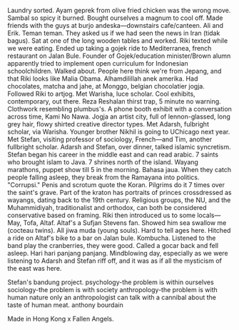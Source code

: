 Laundry sorted. Ayam geprek from olive fried chicken was the wrong move. Sambal so spicy it burned. Bought ourselves a magnum to cool off. Made friends with the guys at burjo andeska—downstairs cafe/canteen. Ali and Erik. Teman teman. They asked us if we had seen the news in Iran (tidak bagus). Sat at one of the long wooden tables and worked. Riki texted while we were eating. Ended up taking a gojek ride to Mediterranea, french restaurant on Jalan Bule. Founder of Gojek/education minister/Brown alumn apparently tried to implement open curriculum for Indonesian schoolchildren. Walked about. People here think we're from Jepang, and that Riki looks like Malia Obama. Alhamdilillah anek amerika. Had chocolates, matcha and jahe, at Monggo, belgian chocolatier jogja. Followed Riki to artjog. Met Warisha, luce scholar. Cool exhibits, contemporary, out there. Reza Reshalan thirst trap, 5 minute no warning. Clothwork resembling plumbus's. A phone booth exhibit with a conversation across time, Kami No Nawa. Jogja an artist city, full of lennon-glassed, long grey hair, flowy shirted creative director types. Met Adarsh, fulbright scholar, via Warisha. Younger brother Nikhil is going to UChicago next year. Met Stefan, visiting professor of sociology, French—and Tim, another fullbright scholar. Adarsh and Stefan, over dinner, talked islamic syncretism. Stefan began his career in the middle east and can read arabic. 7 saints who brought islam to Java. 7 shrines north of the island. Wayang marathons, puppet show till 5 in the morning. Bahasa jaua. When they catch people falling asleep, they break from the Ramayana into politics. "Corrupsi." Penis and scrotum quote the Koran. Pilgrims do it 7 times over the saint's grave. Part of the kraton has portraits of princes crossdressed as wayangs, dating back to the 19th century. Religious groups, the NU, and the Muhammidiyah, traditionalist and orthodox, can both be considered conservative based on framing. Riki then introduced us to some locals—May, Tofa, Altaf. Altaf's a Sufjan Stevens fan. Showed him sea swallow me (cocteau twins). All jiwa muda (young souls). Hard to tell ages here. Hitched a ride on Altaf's bike to a bar on Jalan bule. Kombucha. Listened to the band play the cranberries, they were good. Called a gocar back and fell asleep. Hari hari panjang panjang. Mindblowing day, especially as we were listening to Adarsh and Stefan riff off, and it was as if all the mysticism of the east was here. 

Stefan's bandung project.
psychology-the problem is within ourselves
sociology-the problem is with society
anthropology-the problem is with human nature
only an anthropologist can talk with a cannibal about the taste of human meat.
anthony bourdain

Made in Hong Kong x Fallen Angels.
